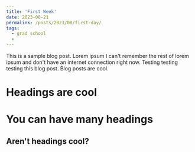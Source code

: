 ```yaml
---
title: 'First Week'
date: 2023-08-21
permalink: /posts/2023/08/first-day/
tags:
  - grad school
  - 
---
```


This is a sample blog post. Lorem ipsum I can't remember the rest of lorem ipsum and don't have an internet connection right now. Testing testing testing this blog post. Blog posts are cool.

Headings are cool
======

You can have many headings
======

Aren't headings cool?
------
